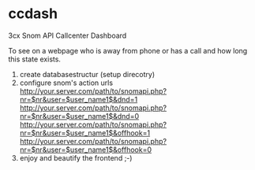 ccdash
======

3cx Snom API Callcenter Dashboard

To see on a webpage who is away from phone or has a call and how long this state exists.

1. create databasestructur (setup direcotry)
2. configure snom's action urls
  http://your.server.com/path/to/snomapi.php?nr=$nr&user=$user_name1$&dnd=1
  http://your.server.com/path/to/snomapi.php?nr=$nr&user=$user_name1$&dnd=0
  http://your.server.com/path/to/snomapi.php?nr=$nr&user=$user_name1$&offhook=1
  http://your.server.com/path/to/snomapi.php?nr=$nr&user=$user_name1$&offhook=0
3. enjoy and beautify the frontend ;-)
